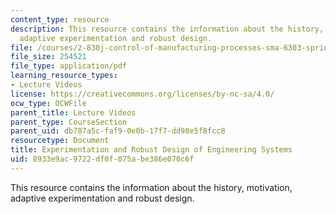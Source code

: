 ```yaml
---
content_type: resource
description: This resource contains the information about the history, motivation,
  adaptive experimentation and robust design.
file: /courses/2-830j-control-of-manufacturing-processes-sma-6303-spring-2008/8933e9ac9722df0f075abe386e070c6f_lecture18.pdf
file_size: 254521
file_type: application/pdf
learning_resource_types:
- Lecture Videos
license: https://creativecommons.org/licenses/by-nc-sa/4.0/
ocw_type: OCWFile
parent_title: Lecture Videos
parent_type: CourseSection
parent_uid: db787a5c-faf9-0e0b-17f7-dd98e5f8fcc8
resourcetype: Document
title: Experimentation and Robust Design of Engineering Systems
uid: 8933e9ac-9722-df0f-075a-be386e070c6f
---
```

This resource contains the information about the history, motivation, adaptive experimentation and robust design.